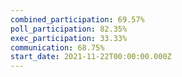 ```yaml
---
combined_participation: 69.57%
poll_participation: 82.35%
exec_participation: 33.33%
communication: 68.75%
start_date: 2021-11-22T00:00:00.000Z
---
```

